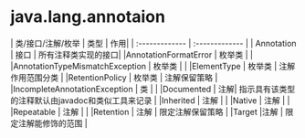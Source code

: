 # java.lang.annotaion



| 类/接口/注解/枚举 | 类型 |  作用|
| :------------- | :------------- |
| Annotation | 接口      | 所有注释类实现的接口|
|AnnotationFormatError   |  枚举类 |   |
|AnnotationTypeMismatchException   | 枚举类  |   |
|ElementType   | 枚举类  |  注解作用范围分类 |
|RetentionPolicy   | 枚举类  |  注解保留策略 |
|IncompleteAnnotationException   | 类  |   |
|Documented   |   注解|  指示具有该类型的注释默认由javadoc和类似工具来记录 |
|Inherited   |  注解 |   |
|Native   |  注解 |   |
|Repeatable   | 注解  |   |
|Retention   | 注解  |  限定注解保留策略 |
|Target   |注解   | 限定注解能修饰的范围  |
